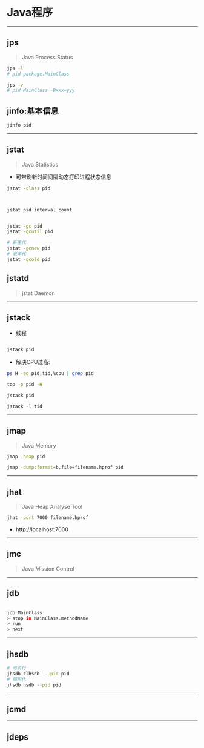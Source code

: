 # Java程序

---

## jps
> Java Process Status

```sh
jps -l
# pid package.MainClass

jps -v
# pid MainClass -Dxxx=yyy

```

## jinfo:基本信息

```sh
jinfo pid

```

---
## jstat
> Java Statistics

- 可带刷新时间间隔动态打印进程状态信息

```sh
jstat -class pid



jstat pid interval count


jstat -gc pid
jstat -gcutil pid

# 新生代
jstat -gcnew pid
# 老年代
jstat -gcold pid


```

## jstatd
> jstat Daemon



---
## jstack

- 线程

```sh

jstack pid
```

- 解决CPU过高:
```sh
ps H -eo pid,tid,%cpu | grep pid

top -p pid -H

jstack pid

jstack -l tid
```


---

## jmap
> Java Memory

```sh
jmap -heap pid

jmap -dump:format=b,file=filename.hprof pid

```



---
## jhat
> Java Heap Analyse Tool

```sh
jhat -port 7000 filename.hprof

```
- http://localhost:7000

---

## jmc
> Java Mission Control




---

## jdb

```sh

jdb MainClass
> stop in MainClass.methodName
> run
> next

```
---
## jhsdb

```sh
# 命令行
jhsdb clhsdb  --pid pid
# 图形化
jhsdb hsdb --pid pid

```


---
## jcmd

---

## jdeps